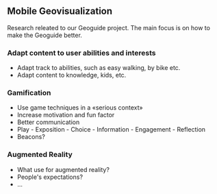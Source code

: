 ## Mobile Geovisualization

Research releated to our Geoguide project. The main focus is on how to make the Geoguide better.

### Adapt content to user abilities and interests

- Adapt track to abilities, such as easy walking, by bike etc.
- Adapt content to knowledge, kids, etc.

### Gamification

- Use game techniques in a «serious context»
- Increase motivation and fun factor
- Better communication
- Play - Exposition - Choice - Information - Engagement - Reflection
- Beacons?

### Augmented Reality

- What use for augmented reality?
- People's expectations?
- ...